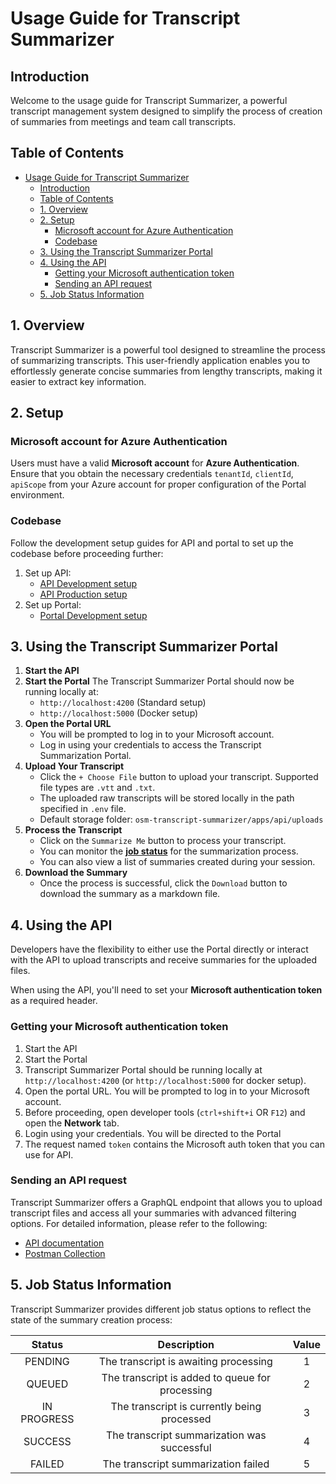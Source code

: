 # Usage Guide for Transcript Summarizer

## Introduction

Welcome to the usage guide for Transcript Summarizer, a powerful transcript management system designed to simplify the process of creation of summaries from meetings and team call transcripts.

## Table of Contents

- [Usage Guide for Transcript Summarizer](#usage-guide-for-transcript-summarizer)
  - [Introduction](#introduction)
  - [Table of Contents](#table-of-contents)
  - [1. Overview](#1-overview)
  - [2. Setup](#2-setup)
    - [Microsoft account for Azure Authentication](#microsoft-account-for-azure-authentication)
    - [Codebase](#codebase)
  - [3. Using the Transcript Summarizer Portal](#3-using-the-transcript-summarizer-portal)
  - [4. Using the API](#4-using-the-api)
    - [Getting your Microsoft authentication token](#getting-your-microsoft-authentication-token)
    - [Sending an API request](#sending-an-api-request)
  - [5. Job Status Information](#5-job-status-information)

## 1. Overview

Transcript Summarizer is a powerful tool designed to streamline the process of summarizing transcripts. This user-friendly application enables you to effortlessly generate concise summaries from lengthy transcripts, making it easier to extract key information.

## 2. Setup

### Microsoft account for Azure Authentication

Users must have a valid **Microsoft account** for **Azure Authentication**. Ensure that you obtain the necessary credentials `tenantId`, `clientId`, `apiScope` from your Azure account for proper configuration of the Portal environment.

### Codebase

Follow the development setup guides for API and portal to set up the codebase before proceeding further:

1. Set up API:
   - [API Development setup](/docs/development-setup.md)
   - [API Production setup](/docs/production-setup.md)
2. Set up Portal:
   - [Portal Development setup](/../portal/docs/development-setup.md)

## 3. Using the Transcript Summarizer Portal

1. **Start the API**
2. **Start the Portal**
    The Transcript Summarizer Portal should now be running locally at:
    - `http://localhost:4200` (Standard setup)
    - `http://localhost:5000` (Docker setup)
3. **Open the Portal URL**
    - You will be prompted to log in to your Microsoft account.
    - Log in using your credentials to access the Transcript Summarization Portal.
4. **Upload Your Transcript**
    - Click the `+ Choose File` button to upload your transcript. Supported file types are `.vtt` and `.txt`.
    - The uploaded raw transcripts will be stored locally in the path specified in `.env` file.
    - Default storage folder: `osm-transcript-summarizer/apps/api/uploads`
5. **Process the Transcript**
    - Click on the `Summarize Me` button to process your transcript.
    - You can monitor the **[job status](#5-job-status-information)** for the summarization process.
    - You can also view a list of summaries created during your session.
6. **Download the Summary**
    - Once the process is successful, click the `Download` button to download the summary as a markdown file.

## 4. Using the API

Developers have the flexibility to either use the Portal directly or interact with the API to upload transcripts and receive summaries for the uploaded files.

When using the API, you'll need to set your **Microsoft authentication token** as a required header.

### Getting your Microsoft authentication token

1. Start the API
2. Start the Portal
3. Transcript Summarizer Portal should be running locally at `http://localhost:4200` (or `http://localhost:5000` for docker setup).
4. Open the portal URL. You will be prompted to log in to your Microsoft account.
5. Before proceeding, open developer tools (`ctrl+shift+i` OR `F12`) and open the **Network** tab.
6. Login using your credentials. You will be directed to the Portal
7. The request named `token` contains the Microsoft auth token that you can use for API.

### Sending an API request

Transcript Summarizer offers a GraphQL endpoint that allows you to upload transcript files and access all your summaries with advanced filtering options. For detailed information, please refer to the following:

- [API documentation](./api-documentation.md)
- [Postman Collection](./../Transcript%20Summarization.postman_collection.json)

## 5. Job Status Information

Transcript Summarizer provides different job status options to reflect the state of the summary creation process:

| **Status**  |                 **Description**                 | **Value** |
| :---------: | :---------------------------------------------: | :-------: |
|   PENDING   |      The transcript is awaiting processing      |     1     |
|   QUEUED    | The transcript is added to queue for processing |     2     |
| IN PROGRESS |   The transcript is currently being processed   |     3     |
|   SUCCESS   |   The transcript summarization was successful   |     4     |
|   FAILED    |       The transcript summarization failed       |     5     |
